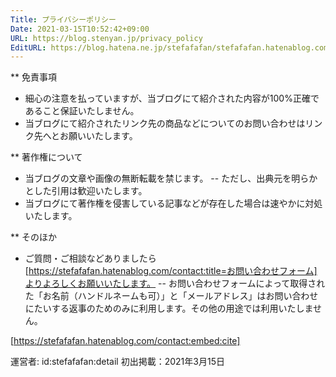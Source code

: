 ```yaml
---
Title: プライバシーポリシー
Date: 2021-03-15T10:52:42+09:00
URL: https://blog.stenyan.jp/privacy_policy
EditURL: https://blog.hatena.ne.jp/stefafafan/stefafafan.hatenablog.com/atom/page/26006613703491241
---
```


** 免責事項
- 細心の注意を払っていますが、当ブログにて紹介された内容が100%正確であること保証いたしません。
- 当ブログにて紹介されたリンク先の商品などについてのお問い合わせはリンク先へとお願いいたします。

** 著作権について
- 当ブログの文章や画像の無断転載を禁じます。
-- ただし、出典元を明らかとした引用は歓迎いたします。
- 当ブログにて著作権を侵害している記事などが存在した場合は速やかに対処いたします。

** そのほか
- ご質問・ご相談などありましたら[https://stefafafan.hatenablog.com/contact:title=お問い合わせフォーム]よりよろしくお願いいたします。
-- お問い合わせフォームによって取得された「お名前（ハンドルネームも可）」と「メールアドレス」はお問い合わせにたいする返事のためのみに利用します。その他の用途では利用いたしません。

[https://stefafafan.hatenablog.com/contact:embed:cite]

運営者: id:stefafafan:detail
初出掲載：2021年3月15日
